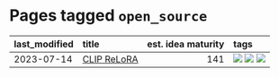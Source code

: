 # Pages tagged `open_source`

|last_modified|title|est. idea maturity|tags
|:---|:---|---:|:---|
|2023-07-14|[CLIP ReLoRA](../clip_relora.md)|141|[![](https://img.shields.io/badge/tag-experimentation-e3be61)](../tags/experimentation.md) [![](https://img.shields.io/badge/tag-open_source-e9b626)](../tags/open_source.md) [![](https://img.shields.io/badge/tag-publication-1043a5)](../tags/publication.md)|
